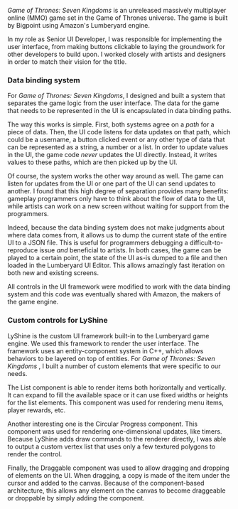 _Game of Thrones: Seven Kingdoms_ is an unreleased massively multiplayer online (MMO) game set in the Game of Thrones universe. The game is built by Bigpoint using Amazon's Lumberyard engine.

In my role as Senior UI Developer, I was responsible for implementing the user interface, from making buttons clickable to laying the groundwork for other developers to build upon. I worked closely with artists and designers in order to match their vision for the title.

### Data binding system ###

For _Game of Thrones: Seven Kingdoms_, I designed and built a system that separates the game logic from the user interface. The data for the game that needs to be represented in the UI is encapsulated in data binding paths.

The way this works is simple. First, both systems agree on a _path_ for a piece of data. Then, the UI code listens for data updates on that path, which could be a username, a button clicked event or any other type of data that can be represented as a string, a number or a list. In order to update values in the UI, the game code _never_ updates the UI directly. Instead, it writes values to these paths, which are then picked up by the UI.

Of course, the system works the other way around as well. The game can listen for updates from the UI or one part of the UI can send updates to another. I found that this high degree of separation provides many benefits: gameplay programmers only have to think about the flow of data to the UI, while artists can work on a new screen without waiting for support from the programmers.

Indeed, because the data binding system does not make judgments about where data comes from, it allows us to dump the current state of the entire UI to a JSON file. This is useful for programmers debugging a difficult-to-reproduce issue _and_ beneficial to artists. In both cases, the game can be played to a certain point, the state of the UI as-is dumped to a file and then loaded in the Lumberyard UI Editor. This allows amazingly fast iteration on both new and existing screens.

All controls in the UI framework were modified to work with the data binding system and this code was eventually shared with Amazon, the makers of the game engine.

### Custom controls for LyShine ###

LyShine is the custom UI framework built-in to the Lumberyard game engine. We used this framework to render the user interface. The framework uses an entity-component system in C++, which allows behaviors to be layered on top of entities. For _Game of Thrones: Seven Kingdoms_ , I built a number of custom elements that were specific to our needs.

The List component is able to render items both horizontally and vertically. It can expand to fill the available space or it can use fixed widths or heights for the list elements. This component was used for rendering menu items, player rewards, etc.

Another interesting one is the Circular Progress component. This component was used for rendering one-dimensional updates, like timers. Because LyShine adds draw commands to the renderer directly, I was able to output a custom vertex list that uses only a few textured polygons to render the control.

Finally, the Draggable component was used to allow dragging and dropping of elements on the UI. When dragging, a copy is made of the item under the cursor and added to the canvas. Because of the component-based architecture, this allows any element on the canvas to become draggeable or droppable by simply adding the component.